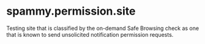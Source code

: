 # spammy.permission.site
Testing site that is classified by the on-demand Safe Browsing check as one that is known to send unsolicited notification permission requests.
